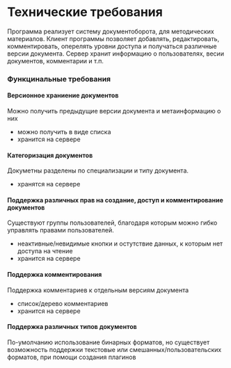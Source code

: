Технические требования
===================================================================================

Программа реализует систему документоборота, для методических материалов.
Клиент программы позволяет добавлять, редактировать, комментировать, оперелять
уровни доступа и получаться различные версии документа.
Сервер хранит информацию о пользователях, весии документов, комментарии и т.п.

### Функцинальные требования ###
#### Версионное храниение документов
Можно получить предыдущие версии документа и метаинформацию о них
- можно получить в виде списка
- хранится на сервере

#### Категоризация документов
Докуметны разделены по специализации и типу документа.
- хранятся на сервере

#### Поддержка различных прав на создание, доступ и комментирование документов
Существуют группы пользователей, благодаря которым можно гибко управлять правами
пользователей.
- неактивные/невидимые кнопки и остутствие данных, к которым нет доступа на чтение
- хранится на сервере

#### Поддержка комментирования
Поддержка комментариев к отдельным версиям документа
- список/дерево комментариев
- хранится на сервере

#### Поддержка различных типов документов
По-умолчанию использование бинарных форматов, но существует возможность поддержки
текстовые или смешанных/пользовательских форматов, при помощи создания плагинов


